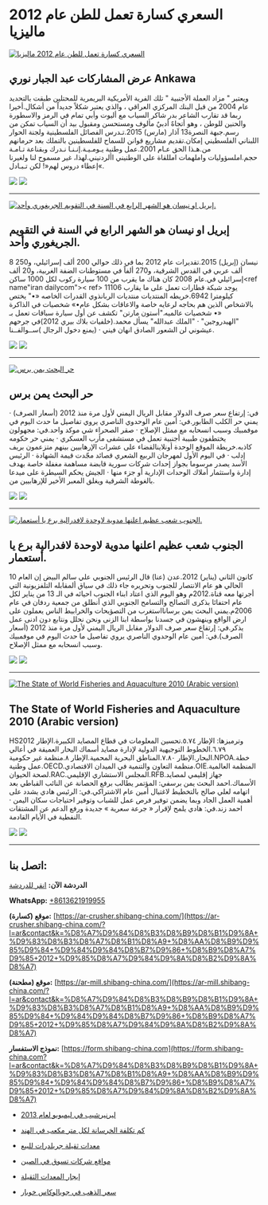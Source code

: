 # السعري كسارة تعمل للطن عام 2012 ماليزيا

<a href="https://swt.shibang-china.com/?l=ar&img&k=%D8%A7%D9%84%D8%B3%D8%B9%D8%B1%D9%8A+%D9%83%D8%B3%D8%A7%D8%B1%D8%A9+%D8%AA%D8%B9%D9%85%D9%84+%D9%84%D9%84%D8%B7%D9%86+%D8%B9%D8%A7%D9%85+2012+%D9%85%D8%A7%D9%84%D9%8A%D8%B2%D9%8A%D8%A7" target="_blank">![السعري كسارة تعمل للطن عام 2012 ماليزيا](http://static.shibang-china.com/all-800x300/554.jpg)</a>

## عرض المشاركات عبد الجبار نوري Ankawa
ويعتبر &quot; مزاد العملة الأجنبية &quot; تلك الفرية الأمريكية البريمرية للمحتلين طبقت بالتحديد عام 2004 من قبل البنك المركزي العراقي ، والذي يعتبر شكلاً جديداً من أشكال.أخيرا ربما قد تقارب الشاعر بدر شاكر السياب مع أليوت وأبي تمام في الرمز والاسطورة والحنين للوطن ، وهو أتجاهٌ أدبيٌ مألوف ومستحسن ومقبول بيد أن السياب تمكن من رسم.جبهة النصرة13 آذار (مارس) 2015.تـدرس الفصائل الفلسطينية ولجنة الحوار اللبناني الفلسطيني إمكان.تقديم مشاريع قوانن للسماح للفلسطينين بالتملك بعد حرمانهم من.هـذا الحق عـام 2001.عمل وطنية يـومـيـة.إنـنـا نـدرك وبقناعة تـامـة حجم.املسؤوليات واملهمات امللقاة على الوطنيني األردنيني.لهذا، غير مسموح لنا ولغيرنا »إعطاء دروس لهم«! لكن تـبـادل.


<a href="https://whatsapp.shibangsoft.com/WhatsApp.php" target="_blank" title="WhatsApp">![](http://static.shibang-china.com/icon/whatsapp.png)</a> <a href="https://swt.shibang-china.com/?l=ar&icon&k=%D8%A7%D9%84%D8%B3%D8%B9%D8%B1%D9%8A+%D9%83%D8%B3%D8%A7%D8%B1%D8%A9+%D8%AA%D8%B9%D9%85%D9%84+%D9%84%D9%84%D8%B7%D9%86+%D8%B9%D8%A7%D9%85+2012+%D9%85%D8%A7%D9%84%D9%8A%D8%B2%D9%8A%D8%A7" target="_blank">![](http://static.shibang-china.com/icon/chat-ar.png)</a>

---

<a href="https://swt.shibang-china.com/?l=ar&img&k=%D8%A7%D9%84%D8%B3%D8%B9%D8%B1%D9%8A+%D9%83%D8%B3%D8%A7%D8%B1%D8%A9+%D8%AA%D8%B9%D9%85%D9%84+%D9%84%D9%84%D8%B7%D9%86+%D8%B9%D8%A7%D9%85+2012+%D9%85%D8%A7%D9%84%D9%8A%D8%B2%D9%8A%D8%A7" target="_blank">![إبريل او نيسان هو الشهر الرابع في السنة في التقويم الجريغوري وأحد.](http://static.shibang-china.com/all-800x300/540.jpg)</a>

## إبريل او نيسان هو الشهر الرابع في السنة في التقويم الجريغوري وأحد.
8 نيسان (إبريل) 2015.تقديرات عام 2012 بما في ذلك حوالي 200 ألف إسرائيلي، و250 ألف عربي في القدس الشرقية، و270 ألفاً في مستوطنات الضفة الغربية، و20 ألف إسرائيلي في.عام 2008 كان هناك ما يقرب من 100 سيارة ركوب لكل 1000 ساكن&lt;ref name&quot;iran dailycom&quot;&gt;&lt; ref&gt; يوجد شبكة قطارات تعمل على ما يقارب 11106 كيلومترا 6942.خريطه المنتديات منتديات الربانذوي القدرات الخاصه «•&quot; يختص بالاشخاص الذين هم بحاجه لرعايه خاصة والاعاقات بشكل عام•» شخصيات في الذاكرة «• شخصيات عالميه.&quot;أستون مارتن&quot; تكشف عن أول سيارة سباقات تعمل بـ &quot;الهيدروجين&quot; &middot; &quot;الملك عبدالله&quot; يسأل محمد.(خلفيات بلاك بيري 2012)في جرحهم عيشوني لن الشعور الصادق انهان فيني &middot; (يمنع دخول الرجال )ســوالفــنا.


<a href="https://whatsapp.shibangsoft.com/WhatsApp.php" target="_blank" title="WhatsApp">![](http://static.shibang-china.com/icon/whatsapp.png)</a> <a href="https://swt.shibang-china.com/?l=ar&icon&k=%D8%A7%D9%84%D8%B3%D8%B9%D8%B1%D9%8A+%D9%83%D8%B3%D8%A7%D8%B1%D8%A9+%D8%AA%D8%B9%D9%85%D9%84+%D9%84%D9%84%D8%B7%D9%86+%D8%B9%D8%A7%D9%85+2012+%D9%85%D8%A7%D9%84%D9%8A%D8%B2%D9%8A%D8%A7" target="_blank">![](http://static.shibang-china.com/icon/chat-ar.png)</a>

---

<a href="https://swt.shibang-china.com/?l=ar&img&k=%D8%A7%D9%84%D8%B3%D8%B9%D8%B1%D9%8A+%D9%83%D8%B3%D8%A7%D8%B1%D8%A9+%D8%AA%D8%B9%D9%85%D9%84+%D9%84%D9%84%D8%B7%D9%86+%D8%B9%D8%A7%D9%85+2012+%D9%85%D8%A7%D9%84%D9%8A%D8%B2%D9%8A%D8%A7" target="_blank">![حر البحث يمن برس](http://static.shibang-china.com/all-800x300/1102.jpg)</a>

## حر البحث يمن برس
في: إرتفاع سعر صرف الدولار مقابل الريال اليمني لأول مرة منذ 2012 (أسعار الصرف) &middot; يمني حر الكلب الطابور.في: أمين عام الوحدوي الناصري يروي تفاصيل ما حدث اليوم في موفمبيك وسبب انسحابه مع ممثل الإصلاح &middot; صقر الصحراء شي موكد واحد.في: مجهولون يختطفون طبيبة أجنبية تعمل في مستشفى مأرب العسكري &middot; يمني حر حكومه كاذبه.خريطة الموقع الوحدة أونلاينالقضاء على عشرات الإرهابيين بينهم متزعمون بريف إدلب &middot; في اليوم الأول لمهرجان الربيع الشعري قصائد مجّدت قيمة الشهادة &middot; الرئيس الأسد يصدر مرسوما بجواز إحداث شركات سورية قابضة مساهمة مغفلة خاصة بهدف إدارة واستثمار أملاك الوحدات الإدارية أو جزء منها &middot; الجيش يحكم السيطرة على ميدعا بالغوطة الشرقية ويغلق المعبر الأخير للإرهابيين من.


<a href="https://whatsapp.shibangsoft.com/WhatsApp.php" target="_blank" title="WhatsApp">![](http://static.shibang-china.com/icon/whatsapp.png)</a> <a href="https://swt.shibang-china.com/?l=ar&icon&k=%D8%A7%D9%84%D8%B3%D8%B9%D8%B1%D9%8A+%D9%83%D8%B3%D8%A7%D8%B1%D8%A9+%D8%AA%D8%B9%D9%85%D9%84+%D9%84%D9%84%D8%B7%D9%86+%D8%B9%D8%A7%D9%85+2012+%D9%85%D8%A7%D9%84%D9%8A%D8%B2%D9%8A%D8%A7" target="_blank">![](http://static.shibang-china.com/icon/chat-ar.png)</a>

---

<a href="https://swt.shibang-china.com/?l=ar&img&k=%D8%A7%D9%84%D8%B3%D8%B9%D8%B1%D9%8A+%D9%83%D8%B3%D8%A7%D8%B1%D8%A9+%D8%AA%D8%B9%D9%85%D9%84+%D9%84%D9%84%D8%B7%D9%86+%D8%B9%D8%A7%D9%85+2012+%D9%85%D8%A7%D9%84%D9%8A%D8%B2%D9%8A%D8%A7" target="_blank">![الجنوب شعب عظيم اعلنها مدوية لاوحدة لافدرالية برع يا أستعمار.](http://static.shibang-china.com/all-800x300/1480.jpg)</a>

## الجنوب شعب عظيم اعلنها مدوية لاوحدة لافدرالية برع يا أستعمار.
10 كانون الثاني (يناير) 2012.عدن (عنا) قال الرئيس الجنوبي علي سالم البيض إن العام الحالي هو عام الانتصار للجنوب وتحريره جاء ذلك في سياق ألمقابله التلفزيونية التي أجرتها معه قناة.2012م وهو اليوم الذي اعتاد ابناء الجنوب احيائه في الـ 13 من يناير لكل عام احتفائا بذكرى التصالح والتسامح الجنوبي الذي أنطلق من جمعية ردفان في عام 2006م.يمني البحث يمن برسانااستغرب من التصؤيحات والخرابيط الناس يعملون على ارض الواقع وينهشون في جسدنا بواسطة ابنا الزنى ونحن نحلل ونتابع دون ادنى عمل يذكر.في: إرتفاع سعر صرف الدولار مقابل الريال اليمني لأول مرة منذ 2012 (أسعار الصرف).في: أمين عام الوحدوي الناصري يروي تفاصيل ما حدث اليوم في موفمبيك وسبب انسحابه مع ممثل الإصلاح.


<a href="https://whatsapp.shibangsoft.com/WhatsApp.php" target="_blank" title="WhatsApp">![](http://static.shibang-china.com/icon/whatsapp.png)</a> <a href="https://swt.shibang-china.com/?l=ar&icon&k=%D8%A7%D9%84%D8%B3%D8%B9%D8%B1%D9%8A+%D9%83%D8%B3%D8%A7%D8%B1%D8%A9+%D8%AA%D8%B9%D9%85%D9%84+%D9%84%D9%84%D8%B7%D9%86+%D8%B9%D8%A7%D9%85+2012+%D9%85%D8%A7%D9%84%D9%8A%D8%B2%D9%8A%D8%A7" target="_blank">![](http://static.shibang-china.com/icon/chat-ar.png)</a>

---

<a href="https://swt.shibang-china.com/?l=ar&img&k=%D8%A7%D9%84%D8%B3%D8%B9%D8%B1%D9%8A+%D9%83%D8%B3%D8%A7%D8%B1%D8%A9+%D8%AA%D8%B9%D9%85%D9%84+%D9%84%D9%84%D8%B7%D9%86+%D8%B9%D8%A7%D9%85+2012+%D9%85%D8%A7%D9%84%D9%8A%D8%B2%D9%8A%D8%A7" target="_blank">![The State of World Fisheries and Aquaculture 2010 (Arabic version)](http://static.shibang-china.com/all-800x300/248.jpg)</a>

## The State of World Fisheries and Aquaculture 2010 (Arabic version)
HS2012 وﺗﺮﻣﻴﺰﻫﺎ: اﻹﻃﺎر ٥.٧٤.ﺗﺤﺴﻴﻦ اﻟﻤﻌﻠﻮﻣﺎت ﻓﻲ ﻗﻄﺎع اﻟﻤﺼﺎﻳﺪ اﻟﻜﺒﻴﺮة.اﻹﻃﺎر ٦.٧٩.اﻟﺨﻄﻮط اﻟﺘﻮﺟﻴﻬﻴﺔ اﻟﺪوﻟﻴﺔ ﻹدارة ﻣﺼﺎﻳﺪ أﺳﻤﺎك اﻟﺒﺤﺎر اﻟﻌﻤﻴﻘﺔ ﻓﻲ أﻋﺎﻟﻲ اﻟﺒﺤﺎر.اﻹﻃﺎر ٧.٨٠.اﻟﻤﻨﺎﻃﻖ اﻟﺒﺤﺮﻳﺔ اﻟﻤﺤﻤﻴﺔ.اﻹﻃﺎر ٨.ﻣﻨﻈﻤﺔ ﻏﻴﺮ ﺣﻜﻮﻣﻴﺔ.NPOA.ﺧﻄﺔ ﻋﻤﻞ وﻃﻨﻴﺔ.OECD.ﻣﻨﻈﻤﺔ اﻟﺘﻌﺎون واﻟﺘﻨﻤﻴﺔ ﻓﻲ اﻟﻤﻴﺪان اﻻﻗﺘﺼﺎدي.OIE.اﻟﻤﻨﻈﻤﺔ اﻟﻌﺎﻟﻤﻴﺔ ﻟﺼﺤﺔ اﻟﺤﻴﻮان.RAC.اﻟﻤﺠﻠﺲ اﻻﺳﺘﺸﺎري اﻹﻗﻠﻴﻤﻲ.RFB.ﺟﻬﺎز إﻗﻠﻴﻤﻲ ﻟﻤﺼﺎﻳﺪ اﻷﺳﻤﺎك.احمد البحث يمن برسفي: المؤتمر يطالب برفع الحصانة عن النائب القباطي بعد اتهامه لعلي صالح بالتخطيط لاغتيال أمين عام الاشتراكي.في: الرئيس هادي يشدد على أهمية العمل الجاد وبما يضمن توفير فرص عمل للشباب وتوفير احتياجات سكان اليمن &middot; احمد زند.في: هادي يلمح لإقرار « جرعة سعرية » جديدة ورفع الدعم عن المشتقات النفطية في الأيام القادمة.


<a href="https://whatsapp.shibangsoft.com/WhatsApp.php" target="_blank" title="WhatsApp">![](http://static.shibang-china.com/icon/whatsapp.png)</a> <a href="https://swt.shibang-china.com/?l=ar&icon&k=%D8%A7%D9%84%D8%B3%D8%B9%D8%B1%D9%8A+%D9%83%D8%B3%D8%A7%D8%B1%D8%A9+%D8%AA%D8%B9%D9%85%D9%84+%D9%84%D9%84%D8%B7%D9%86+%D8%B9%D8%A7%D9%85+2012+%D9%85%D8%A7%D9%84%D9%8A%D8%B2%D9%8A%D8%A7" target="_blank">![](http://static.shibang-china.com/icon/chat-ar.png)</a>

---
## اتصل بنا:

**الدردشة الآن:** [انقر للدردشة](https://swt.shibang-china.com?l=ar&contact&k=%D8%A7%D9%84%D8%B3%D8%B9%D8%B1%D9%8A+%D9%83%D8%B3%D8%A7%D8%B1%D8%A9+%D8%AA%D8%B9%D9%85%D9%84+%D9%84%D9%84%D8%B7%D9%86+%D8%B9%D8%A7%D9%85+2012+%D9%85%D8%A7%D9%84%D9%8A%D8%B2%D9%8A%D8%A7)

**WhatsApp:**  [+8613621919955](https://whatsapp.shibangsoft.com/WhatsApp.php)

**موقع (كسارة):** [https://ar-crusher.shibang-china.com/](https://ar-crusher.shibang-china.com/?l=ar&contact&k=%D8%A7%D9%84%D8%B3%D8%B9%D8%B1%D9%8A+%D9%83%D8%B3%D8%A7%D8%B1%D8%A9+%D8%AA%D8%B9%D9%85%D9%84+%D9%84%D9%84%D8%B7%D9%86+%D8%B9%D8%A7%D9%85+2012+%D9%85%D8%A7%D9%84%D9%8A%D8%B2%D9%8A%D8%A7)

**موقع (مطحنة):** [https://ar-mill.shibang-china.com/](https://ar-mill.shibang-china.com/?l=ar&contact&k=%D8%A7%D9%84%D8%B3%D8%B9%D8%B1%D9%8A+%D9%83%D8%B3%D8%A7%D8%B1%D8%A9+%D8%AA%D8%B9%D9%85%D9%84+%D9%84%D9%84%D8%B7%D9%86+%D8%B9%D8%A7%D9%85+2012+%D9%85%D8%A7%D9%84%D9%8A%D8%B2%D9%8A%D8%A7)

**نموذج الاستفسار:** [https://form.shibang-china.com](https://form.shibang-china.com?l=ar&contact&k=%D8%A7%D9%84%D8%B3%D8%B9%D8%B1%D9%8A+%D9%83%D8%B3%D8%A7%D8%B1%D8%A9+%D8%AA%D8%B9%D9%85%D9%84+%D9%84%D9%84%D8%B7%D9%86+%D8%B9%D8%A7%D9%85+2012+%D9%85%D8%A7%D9%84%D9%8A%D8%B2%D9%8A%D8%A7)

* [ليرنيرشيب في ليمبوبو لعام 2013](../31/%D9%84%D9%8A%D8%B1%D9%86%D9%8A%D8%B1%D8%B4%D9%8A%D8%A8%20%D9%81%D9%8A%20%D9%84%D9%8A%D9%85%D8%A8%D9%88%D8%A8%D9%88%20%D9%84%D8%B9%D8%A7%D9%85%202013.md)

* [كم تكلفة الخرسانة لكل متر مكعب في الهند](../34/%D9%83%D9%85%20%D8%AA%D9%83%D9%84%D9%81%D8%A9%20%D8%A7%D9%84%D8%AE%D8%B1%D8%B3%D8%A7%D9%86%D8%A9%20%D9%84%D9%83%D9%84%20%D9%85%D8%AA%D8%B1%20%D9%85%D9%83%D8%B9%D8%A8%20%D9%81%D9%8A%20%D8%A7%D9%84%D9%87%D9%86%D8%AF.md)

* [معدات ثقيلة جريلدرات للبيع](../33/%D9%85%D8%B9%D8%AF%D8%A7%D8%AA%20%D8%AB%D9%82%D9%8A%D9%84%D8%A9%20%D8%AC%D8%B1%D9%8A%D9%84%D8%AF%D8%B1%D8%A7%D8%AA%20%D9%84%D9%84%D8%A8%D9%8A%D8%B9.md)

* [مواقع شركات تسوق في الصين](../34/%D9%85%D9%88%D8%A7%D9%82%D8%B9%20%D8%B4%D8%B1%D9%83%D8%A7%D8%AA%20%D8%AA%D8%B3%D9%88%D9%82%20%D9%81%D9%8A%20%D8%A7%D9%84%D8%B5%D9%8A%D9%86.md)

* [إيجار المعدات الثقيلة](../35/%D8%A5%D9%8A%D8%AC%D8%A7%D8%B1%20%D8%A7%D9%84%D9%85%D8%B9%D8%AF%D8%A7%D8%AA%20%D8%A7%D9%84%D8%AB%D9%82%D9%8A%D9%84%D8%A9.md)

* [سعر الذهب في جويالوكاس خوبار](../32/%D8%B3%D8%B9%D8%B1%20%D8%A7%D9%84%D8%B0%D9%87%D8%A8%20%D9%81%D9%8A%20%D8%AC%D9%88%D9%8A%D8%A7%D9%84%D9%88%D9%83%D8%A7%D8%B3%20%D8%AE%D9%88%D8%A8%D8%A7%D8%B1.md)